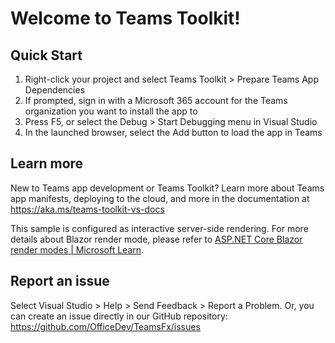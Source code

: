 # Welcome to Teams Toolkit!

## Quick Start

1. Right-click your project and select Teams Toolkit > Prepare Teams App Dependencies
2. If prompted, sign in with a Microsoft 365 account for the Teams organization you want 
to install the app to
3. Press F5, or select the Debug > Start Debugging menu in Visual Studio
4. In the launched browser, select the Add button to load the app in Teams

## Learn more

New to Teams app development or Teams Toolkit? Learn more about 
Teams app manifests, deploying to the cloud, and more in the documentation 
at https://aka.ms/teams-toolkit-vs-docs

This sample is configured as interactive server-side rendering.
For more details about Blazor render mode, please refer to [ASP.NET Core Blazor render modes | Microsoft Learn](https://learn.microsoft.com/aspnet/core/blazor/components/render-modes).

## Report an issue

Select Visual Studio > Help > Send Feedback > Report a Problem. 
Or, you can create an issue directly in our GitHub repository: 
https://github.com/OfficeDev/TeamsFx/issues